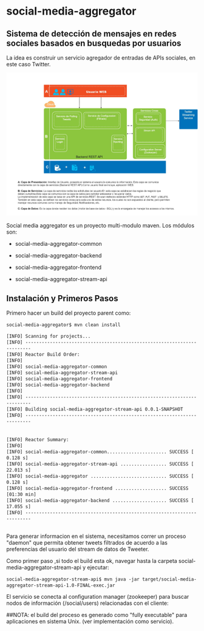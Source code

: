# social-media-aggregator
## Sistema de detección de mensajes en redes sociales basados en busquedas por usuarios
La idea es construir un servicio agregador de entradas de APIs sociales, en este caso Twitter.

![alt text](https://github.com/olamas/social-media-aggregator/blob/master/social-media-aggregator.jpg)

Social media aggregator es un proyecto multi-modulo maven.
Los módulos son:

- social-media-aggregator-common

- social-media-aggregator-backend

- social-media-aggregator-frontend

- social-media-aggregator-stream-api

## Instalación y Primeros Pasos

Primero hacer un build del proyecto parent como:
```
social-media-aggregator$ mvn clean install
```
```
[INFO] Scanning for projects...
[INFO] ------------------------------------------------------------------------
[INFO] Reactor Build Order:
[INFO]
[INFO] social-media-aggregator-common 
[INFO] social-media-aggregator-stream-api
[INFO] social-media-aggregator-frontend
[INFO] social-media-aggregator-backend
[INFO]
[INFO] ------------------------------------------------------------------------
[INFO] Building social-media-aggregator-stream-api 0.0.1-SNAPSHOT
[INFO] ------------------------------------------------------------------------


[INFO] Reactor Summary:
[INFO]
[INFO] social-media-aggregator-common...................... SUCCESS [  0.128 s] 
[INFO] social-media-aggregator-stream-api ................. SUCCESS [ 22.013 s]
[INFO] social-media-aggregator ............................ SUCCESS [  0.128 s]
[INFO] social-media-aggregator-frontend ................... SUCCESS [01:30 min]
[INFO] social-media-aggregator-backend .................... SUCCESS [ 17.055 s]
[INFO] ------------------------------------------------------------------------


```
Para generar informacion en el sistema, necesitamos correr un proceso "daemon" que permita obtener tweets filtrados de acuerdo a las preferencias del usuario del stream de datos de Tweeter.

Como primer paso ,si todo el build esta ok, navegar hasta la carpeta social-media-aggregator-stream-api y ejecutar:
```
social-media-aggregator-stream-api$ mvn java -jar target/social-media-aggregator-stream-api-1.0-FINAL-exec.jar

```
El servicio se conecta al configuration manager (zookeeper) para buscar nodos de información (/social/users) relacionadas con el cliente:



##NOTA: el build del proceso es generado como "fully executable" para aplicaciones en sistema Unix. (ver implementación como servicio).


```


